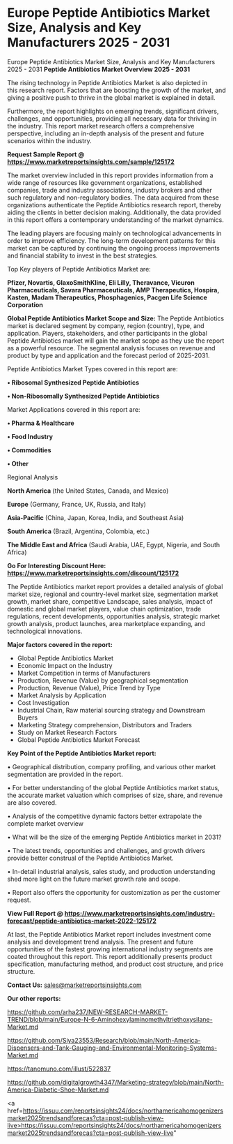# Europe Peptide Antibiotics Market Size, Analysis and Key Manufacturers 2025 - 2031
 Europe Peptide Antibiotics Market Size, Analysis and Key Manufacturers 2025 - 2031
<Strong> Peptide Antibiotics Market Overview 2025 - 2031</strong>

The rising technology in Peptide Antibiotics Market is also depicted in this research report. Factors that are boosting the growth of the market, and giving a positive push to thrive in the global market is explained in detail.

Furthermore, the report highlights on emerging trends, significant drivers, challenges, and opportunities, providing all necessary data for thriving in the industry. This report market research offers a comprehensive perspective, including an in-depth analysis of the present and future scenarios within the industry.

<strong>Request Sample Report @ <a href=https://www.marketreportsinsights.com/sample/125172>https://www.marketreportsinsights.com/sample/125172</a></strong>

The market overview included in this report provides information from a wide range of resources like government organizations, established companies, trade and industry associations, industry brokers and other such regulatory and non-regulatory bodies. The data acquired from these organizations authenticate the Peptide Antibiotics research report, thereby aiding the clients in better decision making. Additionally, the data provided in this report offers a contemporary understanding of the market dynamics.

The leading players are focusing mainly on technological advancements in order to improve efficiency. The long-term development patterns for this market can be captured by continuing the ongoing process improvements and financial stability to invest in the best strategies.

Top Key players of Peptide Antibiotics Market are:

<strong>Pfizer, Novartis, GlaxoSmithKline, Eli Lilly, Theravance, Vicuron Pharmaceuticals, Savara Pharmaceuticals, AMP Therapeutics, Hospira, Kasten, Madam Therapeutics, Phosphagenics, Pacgen Life Science Corporation</strong>

<strong><b>Global Peptide Antibiotics Market Scope and Size:</b></strong>
The Peptide Antibiotics market is declared segment by company, region (country), type, and application. Players, stakeholders, and other participants in the global Peptide Antibiotics market will gain the market scope as they use the report as a powerful resource. The segmental analysis focuses on revenue and product by type and application and the forecast period of 2025-2031.

Peptide Antibiotics Market Types covered in this report are:

<strong>• Ribosomal Synthesized Peptide Antibiotics

• Non-Ribosomally Synthesized Peptide Antibiotics</strong>

Market Applications covered in this report are:

<strong>• Pharma & Healthcare

• Food Industry

• Commodities

• Other</strong> 

Regional Analysis

<strong>North America</strong> (the United States, Canada, and Mexico)

<strong>Europe</strong> (Germany, France, UK, Russia, and Italy)

<strong>Asia-Pacific</strong> (China, Japan, Korea, India, and Southeast Asia)

<strong>South America</strong> (Brazil, Argentina, Colombia, etc.)

<strong>The Middle East and Africa</strong> (Saudi Arabia, UAE, Egypt, Nigeria, and South Africa)

<strong>Go For Interesting Discount Here: <a href=https://www.marketreportsinsights.com/discount/125172>https://www.marketreportsinsights.com/discount/125172</a></strong>

The Peptide Antibiotics market report provides a detailed analysis of global market size, regional and country-level market size, segmentation market growth, market share, competitive Landscape, sales analysis, impact of domestic and global market players, value chain optimization, trade regulations, recent developments, opportunities analysis, strategic market growth analysis, product launches, area marketplace expanding, and technological innovations.

<strong><b>Major factors covered in the report:</b></strong>
<ul>
  <li>Global Peptide Antibiotics Market </li>
  <li>Economic Impact on the Industry</li>
  <li>Market Competition in terms of Manufacturers</li>
  <li>Production, Revenue (Value) by geographical segmentation</li>
  <li>Production, Revenue (Value), Price Trend by Type</li>
  <li>Market Analysis by Application</li>
  <li>Cost Investigation</li>
  <li>Industrial Chain, Raw material sourcing strategy and Downstream Buyers</li>
  <li>Marketing Strategy comprehension, Distributors and Traders</li>
  <li>Study on Market Research Factors</li>
  <li>Global Peptide Antibiotics Market Forecast</li>
</ul>

<strong><b>Key Point of the Peptide Antibiotics Market report:</b></strong>

• Geographical distribution, company profiling, and various other market segmentation are provided in the report.

• For better understanding of the global Peptide Antibiotics market status, the accurate market valuation which comprises of size, share, and revenue are also covered.

• Analysis of the competitive dynamic factors better extrapolate the complete market overview

• What will be the size of the emerging Peptide Antibiotics market in 2031?

• The latest trends, opportunities and challenges, and growth drivers provide better construal of the Peptide Antibiotics Market.

• In-detail industrial analysis, sales study, and production understanding shed more light on the future market growth rate and scope.

• Report also offers the opportunity for customization as per the customer request.

<strong><b>View Full Report @ <a href=https://www.marketreportsinsights.com/industry-forecast/peptide-antibiotics-market-2022-125172>https://www.marketreportsinsights.com/industry-forecast/peptide-antibiotics-market-2022-125172</a></b></strong>


At last, the Peptide Antibiotics Market report includes investment come analysis and development trend analysis. The present and future opportunities of the fastest growing international industry segments are coated throughout this report. This report additionally presents product specification, manufacturing method, and product cost structure, and price structure.

<strong>Contact Us:</strong>
sales@marketreportsinsights.com

<strong>Our other reports:</strong>

<a href=https://github.com/arha237/NEW-RESEARCH-MARKET-TREND/blob/main/Europe-N-6-Aminohexylaminomethyltriethoxysilane-Market.md>https://github.com/arha237/NEW-RESEARCH-MARKET-TREND/blob/main/Europe-N-6-Aminohexylaminomethyltriethoxysilane-Market.md</a>

<a href=https://github.com/Siya23553/Research/blob/main/North-America-Dispensers-and-Tank-Gauging-and-Environmental-Monitoring-Systems-Market.md>https://github.com/Siya23553/Research/blob/main/North-America-Dispensers-and-Tank-Gauging-and-Environmental-Monitoring-Systems-Market.md</a>

<a href=https://tanomuno.com/illust/522837>https://tanomuno.com/illust/522837</a>

<a href=https://github.com/digitalgrowth4347/Marketing-strategy/blob/main/North-America-Diabetic-Shoe-Market.md>https://github.com/digitalgrowth4347/Marketing-strategy/blob/main/North-America-Diabetic-Shoe-Market.md</a>

<a href=https://issuu.com/reportsinsights24/docs/northamericahomogenizersmarket2025trendsandforecas?cta=post-publish-view-live>https://issuu.com/reportsinsights24/docs/northamericahomogenizersmarket2025trendsandforecas?cta=post-publish-view-live</a>"
